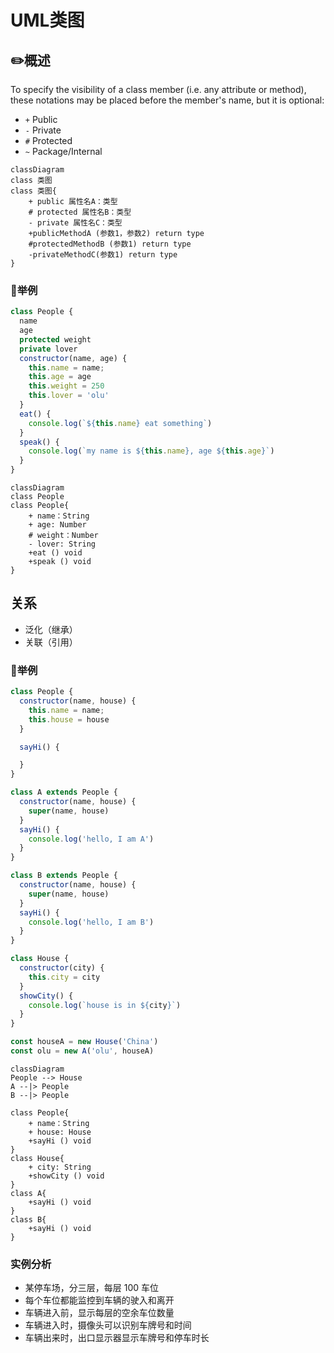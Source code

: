 # UML类图

## ✏️概述

To specify the visibility of a class member (i.e. any attribute or method), these notations may be placed before the member's name, but it is optional:

- `+` Public
- `-` Private
- `#` Protected
- `~` Package/Internal

```mermaid
classDiagram
class 类图
class 类图{
    + public 属性名A：类型
    # protected 属性名B：类型
    - private 属性名C：类型
    +publicMethodA (参数1，参数2) return type
    #protectedMethodB (参数1) return type
    -privateMethodC(参数1) return type
}
```

### 🌰举例

```js
class People {
  name
  age
  protected weight
  private lover
  constructor(name, age) {
    this.name = name;
    this.age = age
    this.weight = 250
    this.lover = 'olu'
  }
  eat() {
    console.log(`${this.name} eat something`)
  }
  speak() {
    console.log(`my name is ${this.name}, age ${this.age}`)
  }
}
```

```mermaid
classDiagram
class People
class People{
    + name：String
    + age: Number
    # weight：Number
    - lover: String
    +eat () void
    +speak () void
}
```

## 关系

- 泛化（继承）
- 关联（引用）

### 🌰举例

```js
class People {
  constructor(name, house) {
    this.name = name;
    this.house = house
  }

  sayHi() {

  }
}

class A extends People {
  constructor(name, house) {
    super(name, house)
  }
  sayHi() {
    console.log('hello, I am A')
  }
}

class B extends People {
  constructor(name, house) {
    super(name, house)
  }
  sayHi() {
    console.log('hello, I am B')
  }
}

class House {
  constructor(city) {
    this.city = city
  }
  showCity() {
    console.log(`house is in ${city}`)
  }
}

const houseA = new House('China')
const olu = new A('olu', houseA)
```

```mermaid
classDiagram
People --> House
A --|> People
B --|> People

class People{
    + name：String
    + house: House
    +sayHi () void
}
class House{
    + city: String
    +showCity () void
}
class A{
    +sayHi () void
}
class B{
    +sayHi () void
}
```

### 实例分析

- 某停车场，分三层，每层 100 车位
- 每个车位都能监控到车辆的驶入和离开
- 车辆进入前，显示每层的空余车位数量
- 车辆进入时，摄像头可以识别车牌号和时间
- 车辆出来时，出口显示器显示车牌号和停车时长